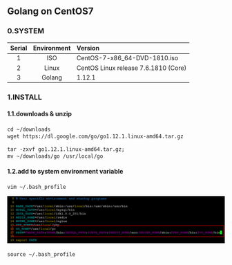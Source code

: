 ## Golang on CentOS7

### 0.SYSTEM

| Serial | Environment | Version                              |
|:------:|:-----------:|:-------------------------------------|
| 1      | ISO         | CentOS-7-x86_64-DVD-1810.iso         |
| 2      | Linux       | CentOS Linux release 7.6.1810 (Core) |
| 3      | Golang      | 1.12.1                               |

### 1.INSTALL

#### 1.1.downloads & unzip
```shell
cd ~/downloads
wget https://dl.google.com/go/go1.12.1.linux-amd64.tar.gz
```
```shell
tar -zxvf go1.12.1.linux-amd64.tar.gz;
mv ~/downloads/go /usr/local/go
```

#### 1.2.add to system environment variable
```shell
vim ~/.bash_profile
```
![](_image/20190402163306.jpg)
```shell
source ~/.bash_profile
```

